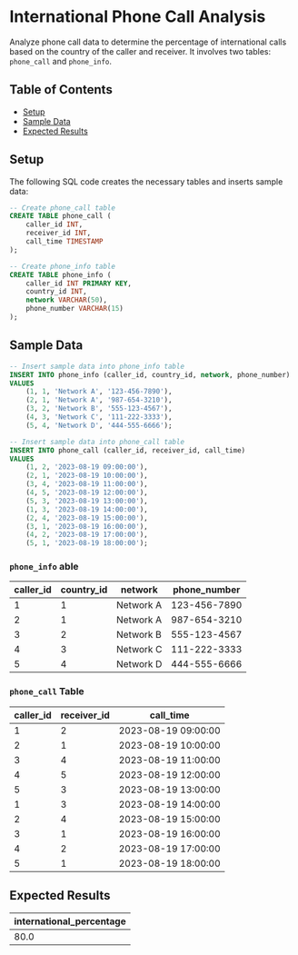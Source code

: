 # International Phone Call Analysis

Analyze phone call data to determine the percentage of international calls based on the country of the caller and receiver. It involves two tables: `phone_call` and `phone_info`.

## Table of Contents

- [Setup](#setup)
- [Sample Data](#sample-data)
- [Expected Results](#expected-results)

## Setup

The following SQL code creates the necessary tables and inserts sample data:

```sql
-- Create phone_call table
CREATE TABLE phone_call (
    caller_id INT,
    receiver_id INT,
    call_time TIMESTAMP
);

-- Create phone_info table
CREATE TABLE phone_info (
    caller_id INT PRIMARY KEY,
    country_id INT,
    network VARCHAR(50),
    phone_number VARCHAR(15)
);
```
## Sample Data

```sql
-- Insert sample data into phone_info table
INSERT INTO phone_info (caller_id, country_id, network, phone_number)
VALUES
    (1, 1, 'Network A', '123-456-7890'),
    (2, 1, 'Network A', '987-654-3210'),
    (3, 2, 'Network B', '555-123-4567'),
    (4, 3, 'Network C', '111-222-3333'),
    (5, 4, 'Network D', '444-555-6666');

-- Insert sample data into phone_call table
INSERT INTO phone_call (caller_id, receiver_id, call_time)
VALUES
    (1, 2, '2023-08-19 09:00:00'),
    (2, 1, '2023-08-19 10:00:00'),
    (3, 4, '2023-08-19 11:00:00'),
    (4, 5, '2023-08-19 12:00:00'),
    (5, 3, '2023-08-19 13:00:00'),
    (1, 3, '2023-08-19 14:00:00'),
    (2, 4, '2023-08-19 15:00:00'),
    (3, 1, '2023-08-19 16:00:00'),
    (4, 2, '2023-08-19 17:00:00'),
    (5, 1, '2023-08-19 18:00:00');
```

### `phone_info` able

| caller_id | country_id | network    | phone_number  |
|-----------|------------|------------|---------------|
| 1         | 1          | Network A  | 123-456-7890 |
| 2         | 1          | Network A  | 987-654-3210 |
| 3         | 2          | Network B  | 555-123-4567 |
| 4         | 3          | Network C  | 111-222-3333 |
| 5         | 4          | Network D  | 444-555-6666 |


### `phone_call` Table

| caller_id | receiver_id | call_time            |
|-----------|-------------|----------------------|
| 1         | 2           | 2023-08-19 09:00:00 |
| 2         | 1           | 2023-08-19 10:00:00 |
| 3         | 4           | 2023-08-19 11:00:00 |
| 4         | 5           | 2023-08-19 12:00:00 |
| 5         | 3           | 2023-08-19 13:00:00 |
| 1         | 3           | 2023-08-19 14:00:00 |
| 2         | 4           | 2023-08-19 15:00:00 |
| 3         | 1           | 2023-08-19 16:00:00 |
| 4         | 2           | 2023-08-19 17:00:00 |
| 5         | 1           | 2023-08-19 18:00:00 |


## Expected Results 
|international_percentage|
|----|
|80.0|
